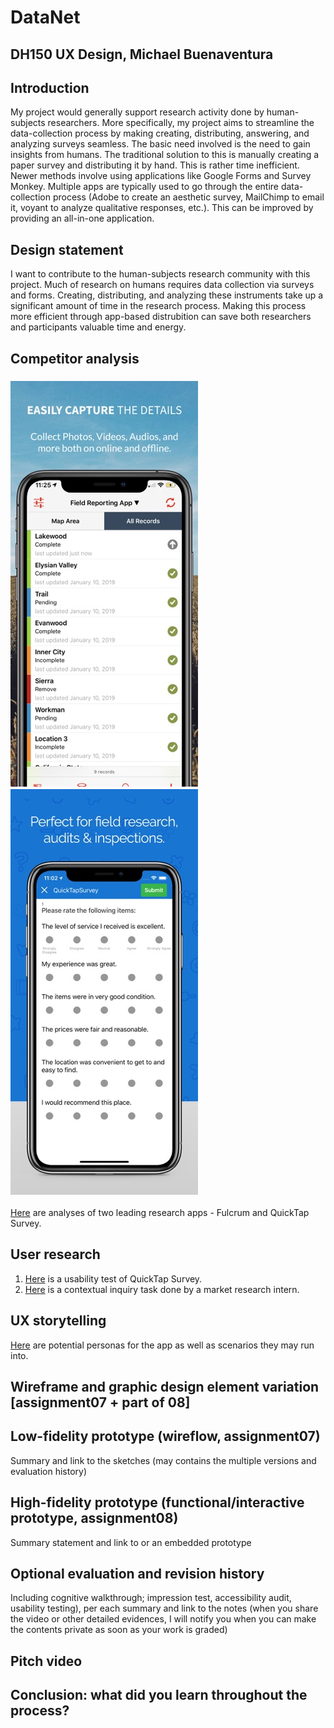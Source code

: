 # DataNet
## DH150 UX Design, Michael Buenaventura

## Introduction
My project would generally support research activity done by human-subjects researchers. More specifically, my project aims to streamline the data-collection process by making creating, distributing, answering, and analyzing surveys seamless. The basic need involved is the need to gain insights from humans. The traditional solution to this is manually creating a paper survey and distributing it by hand. This is rather time inefficient. Newer methods involve using applications like Google Forms and Survey Monkey. Multiple apps are typically used to go through the entire data-collection process (Adobe to create an aesthetic survey, MailChimp to email it, voyant to analyze qualitative responses, etc.). This can be improved by providing an all-in-one application.

## Design statement
I want to contribute to the human-subjects research community with this project. Much of research on humans requires data collection via surveys and forms. Creating, distributing, and analyzing these instruments take up a significant amount of time in the research process. Making this process more efficient through app-based distrubition can save both researchers and participants valuable time and energy.

## Competitor analysis
### ![Fulcrum](FulcrumSample.jpg) ![QuickTapSurvey](QuickTapSample.jpg)
[Here](https://github.com/michaelbuenaventura/DH150-W2020/edit/master/README-backup.md) are analyses of two leading research apps - Fulcrum and QuickTap Survey.

## User research
1. [Here](https://github.com/michaelbuenaventura/DH150-W2020/tree/master/assignment5) is a usability test of QuickTap Survey.
2. [Here](https://github.com/michaelbuenaventura/DH150-W2020/tree/master/assignment5) is a contextual inquiry task done by a market research intern.

## UX storytelling
[Here](https://github.com/michaelbuenaventura/DH150-W2020/tree/master/assignment6) are potential personas for the app as well as scenarios they may run into.

## Wireframe and graphic design element variation [assignment07 + part of 08]

## Low-fidelity prototype (wireflow, assignment07)
Summary and link to the sketches (may contains the multiple versions and evaluation history)

## High-fidelity prototype (functional/interactive prototype, assignment08)
Summary statement and link to or an embedded prototype

## Optional evaluation and revision history 
Including cognitive walkthrough; impression test, accessibility audit, usability testing), per each summary and link to the notes (when you share the video or other detailed evidences, I will notify you when you can make the contents private as soon as your work is graded)

## Pitch video 

## Conclusion: what did you learn throughout the process?
